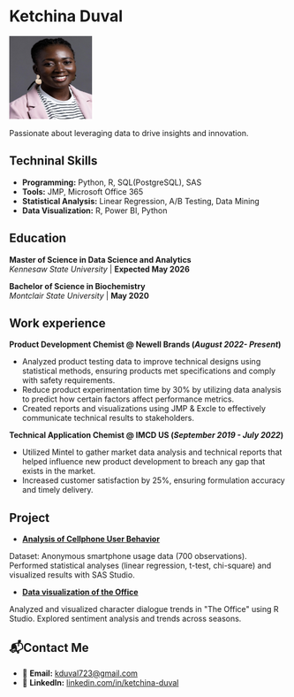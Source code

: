 # Ketchina Duval
<img src="Picture/8AC1FFEC-97F3-4328-9C34-CFE1C98E366D_1_201_a.jpeg" alt="Headshot" width="150" height="150">

Passionate about leveraging data to drive insights and innovation.

## Techninal Skills

- **Programming:** Python, R, SQL(PostgreSQL), SAS  
- **Tools:** JMP, Microsoft Office 365 
- **Statistical Analysis:** Linear Regression, A/B Testing, Data Mining
- **Data Visualization:** R, Power BI, Python

## Education

**Master of Science in Data Science and Analytics**  
*Kennesaw State University* | **Expected May 2026**  

**Bachelor of Science in Biochemistry**  
*Montclair State University* | **May 2020**  

## Work experience

**Product Development Chemist @ Newell Brands (_August 2022- Present_)**
-	Analyzed product testing data to improve technical designs using statistical methods, ensuring products met specifications and comply with safety requirements.
- Reduce product experimentation time by 30% by utilizing data analysis to predict how certain factors affect performance metrics.
-	Created reports and visualizations using JMP & Excle to effectively communicate technical results to stakeholders.


**Technical Application Chemist @ IMCD US (_September 2019 - July 2022_)**
- Utilized Mintel to gather market data analysis and technical reports that helped influence new product development to breach any gap that exists in the market.
-	Increased customer satisfaction by 25%, ensuring formulation accuracy and timely delivery.


## Project

- **[Analysis of Cellphone User Behavior](https://github.com/Ketchina/portfolio/blob/main/Project/User%20behavior%20analysis%20.pdf)**  

Dataset: Anonymous smartphone usage data (700 observations). Performed statistical analyses (linear regression, t-test, chi-square) and visualized results with SAS Studio.

- **[Data visualization of the Office](https://github.com/Ketchina/portfolio/blob/main/Project/The%20office%20visualization.pdf)**  

Analyzed and visualized character dialogue trends in "The Office" using R Studio. Explored sentiment analysis and trends across seasons.


## 📬**Contact Me**

- 📧 **Email:** [kduval723@gmail.com](mailto:duvalk27@gmail.com)  
- 💼 **LinkedIn:** [linkedin.com/in/ketchina-duval](https://www.linkedin.com/in/ketchina-duval)  



  


